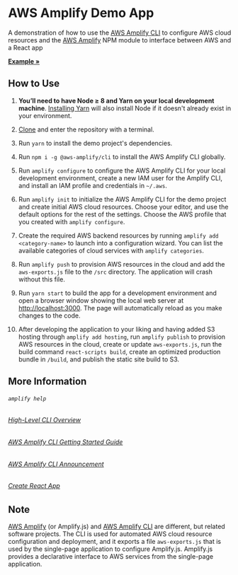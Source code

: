 # AWS Amplify Demo App

A demonstration of how to use the [AWS Amplify CLI](https://github.com/aws-amplify/amplify-cli) to configure AWS cloud resources and the [AWS Amplify](https://github.com/aws-amplify/amplify-js) NPM module to interface between AWS and a React app

**[Example »](http://amplifytest-20181102200157--hostingbucket.s3-website-us-west-2.amazonaws.com/)**

## How to Use

1. **You’ll need to have Node ≥ 8 and Yarn on your local development machine**. [Installing Yarn](https://yarnpkg.com/en/docs/install) will also install Node if it doesn't already exist in your environment.

2. [Clone](https://github.com/Burry/AWS-Amplify-Demo-React-App/archive/master.zip) and enter the repository with a terminal.

2. Run `yarn` to install the demo project's dependencies.

3. Run `npm i -g @aws-amplify/cli` to install the AWS Amplify CLI globally.

4. Run `amplify configure` to configure the AWS Amplify CLI for your local development environment, create a new IAM user for the Amplify CLI, and install an IAM profile and credentials in `~/.aws`.

5. Run `amplify init` to initialize the AWS Amplify CLI for the demo project and create initial AWS cloud resources. Choose your editor, and use the default options for the rest of the settings. Choose the AWS profile that you created with `amplify configure`.

6. Create the required AWS backend resources by running `amplify add <category-name>` to launch into a configuration wizard. You can list the available categories of cloud services with `amplify categories`.

7. Run `amplify push` to provision AWS resources in the cloud and add the `aws-exports.js` file to the `/src` directory. The application will crash without this file.

8. Run `yarn start` to build the app for a development environment and open a browser window showing the local web server at [http://localhost:3000](http://localhost:3000). The page will automatically reload as you make changes to the code.

9. After developing the application to your liking and having added S3 hosting through `amplify add hosting`, run `amplify publish` to provision AWS resources in the cloud, create or update `aws-exports.js`, run the build command `react-scripts build`, create an optimized production bundle in `/build`, and publish the static site build to S3.

## More Information

###### `amplify help`
###### [High-Level CLI Overview](https://aws-amplify.github.io/media/toolchain)
###### [AWS Amplify CLI Getting Started Guide](https://aws-amplify.github.io/docs/js/start)
###### [AWS Amplify CLI Announcement](https://aws.amazon.com/blogs/mobile/announcing-the-aws-amplify-cli-toolchain/)
###### [Create React App](https://github.com/facebook/create-react-app)

## Note

[AWS Amplify](https://github.com/aws-amplify/amplify-js) (or Amplify.js) and [AWS Amplify CLI](https://github.com/aws-amplify/amplify-cli) are different, but related software projects. The CLI is used for automated AWS cloud resource configuration and deployment, and it exports a file `aws-exports.js` that is used by the single-page application to configure Amplify.js. Amplify.js provides a declarative interface to AWS services from the single-page application.
